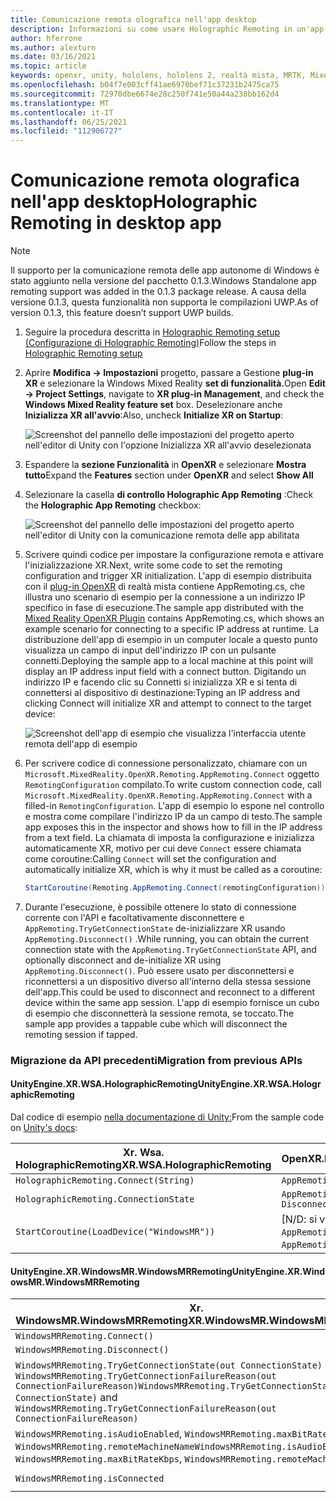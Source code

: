 ```yaml
---
title: Comunicazione remota olografica nell'app desktop
description: Informazioni su come usare Holographic Remoting in un'app desktop con OpenXR.
author: hferrone
ms.author: alexturn
ms.date: 03/16/2021
ms.topic: article
keywords: openxr, unity, hololens, hololens 2, realtà mista, MRTK, Mixed Reality Toolkit, realtà aumentata, realtà virtuale, visori di realtà mista, apprendimento, esercitazione, introduzione, comunicazione remota olografica, desktop
ms.openlocfilehash: b04f7e003cff41ae6970bef71c37231b2475ca75
ms.sourcegitcommit: 72970dbe6674e28c250f741e50a44a238bb162d4
ms.translationtype: MT
ms.contentlocale: it-IT
ms.lasthandoff: 06/25/2021
ms.locfileid: "112906727"
---
```

# <a name="holographic-remoting-in-desktop-app"></a><span data-ttu-id="158df-104">Comunicazione remota olografica nell'app desktop</span><span class="sxs-lookup"><span data-stu-id="158df-104">Holographic Remoting in desktop app</span></span>

> [!NOTE]
> <span data-ttu-id="158df-105">Il supporto per la comunicazione remota delle app autonome di Windows è stato aggiunto nella versione del pacchetto 0.1.3.</span><span class="sxs-lookup"><span data-stu-id="158df-105">Windows Standalone app remoting support was added in the 0.1.3 package release.</span></span>
> <span data-ttu-id="158df-106">A causa della versione 0.1.3, questa funzionalità non supporta le compilazioni UWP.</span><span class="sxs-lookup"><span data-stu-id="158df-106">As of version 0.1.3, this feature doesn’t support UWP builds.</span></span>

1. <span data-ttu-id="158df-107">Seguire la procedura descritta in [Holographic Remoting setup (Configurazione di Holographic Remoting)](unity-play-mode.md#holographic-remoting-setup)</span><span class="sxs-lookup"><span data-stu-id="158df-107">Follow the steps in [Holographic Remoting setup](unity-play-mode.md#holographic-remoting-setup)</span></span>
2. <span data-ttu-id="158df-108">Aprire **Modifica -> Impostazioni** progetto, passare a Gestione **plug-in XR** e selezionare la Windows Mixed Reality **set di funzionalità.**</span><span class="sxs-lookup"><span data-stu-id="158df-108">Open **Edit -> Project Settings**, navigate to **XR plug-in Management**, and check the **Windows Mixed Reality feature set** box.</span></span> <span data-ttu-id="158df-109">Deselezionare anche **Inizializza XR all'avvio**:</span><span class="sxs-lookup"><span data-stu-id="158df-109">Also, uncheck **Initialize XR on Startup**:</span></span>

    ![Screenshot del pannello delle impostazioni del progetto aperto nell'editor di Unity con l'opzione Inizializza XR all'avvio deselezionata](images/openxr-features-img-02-app.png)

3. <span data-ttu-id="158df-111">Espandere la **sezione Funzionalità** in **OpenXR** e selezionare **Mostra tutto**</span><span class="sxs-lookup"><span data-stu-id="158df-111">Expand the **Features** section under **OpenXR** and select **Show All**</span></span>
4. <span data-ttu-id="158df-112">Selezionare la casella **di controllo Holographic App Remoting** :</span><span class="sxs-lookup"><span data-stu-id="158df-112">Check the **Holographic App Remoting** checkbox:</span></span>

    ![Screenshot del pannello delle impostazioni del progetto aperto nell'editor di Unity con la comunicazione remota delle app abilitata](images/openxr-features-img-03-app.png)

5. <span data-ttu-id="158df-114">Scrivere quindi codice per impostare la configurazione remota e attivare l'inizializzazione XR.</span><span class="sxs-lookup"><span data-stu-id="158df-114">Next, write some code to set the remoting configuration and trigger XR initialization.</span></span> <span data-ttu-id="158df-115">L'app di esempio distribuita con il [plug-in OpenXR](./xr-project-setup.md#unity-sample-projects-for-openxr-and-hololens-2) di realtà mista contiene AppRemoting.cs, che illustra uno scenario di esempio per la connessione a un indirizzo IP specifico in fase di esecuzione.</span><span class="sxs-lookup"><span data-stu-id="158df-115">The sample app distributed with the [Mixed Reality OpenXR Plugin](./xr-project-setup.md#unity-sample-projects-for-openxr-and-hololens-2) contains AppRemoting.cs, which shows an example scenario for connecting to a specific IP address at runtime.</span></span> <span data-ttu-id="158df-116">La distribuzione dell'app di esempio in un computer locale a questo punto visualizza un campo di input dell'indirizzo IP con un pulsante connetti.</span><span class="sxs-lookup"><span data-stu-id="158df-116">Deploying the sample app to a local machine at this point will display an IP address input field with a connect button.</span></span> <span data-ttu-id="158df-117">Digitando un indirizzo IP e facendo clic su Connetti si inizializza XR e si tenta di connettersi al dispositivo di destinazione:</span><span class="sxs-lookup"><span data-stu-id="158df-117">Typing an IP address and clicking Connect will initialize XR and attempt to connect to the target device:</span></span>

    ![Screenshot dell'app di esempio che visualizza l'interfaccia utente remota dell'app di esempio](images/openxr-sample-app-remoting.png)

6. <span data-ttu-id="158df-119">Per scrivere codice di connessione personalizzato, chiamare con un `Microsoft.MixedReality.OpenXR.Remoting.AppRemoting.Connect` oggetto `RemotingConfiguration` compilato.</span><span class="sxs-lookup"><span data-stu-id="158df-119">To write custom connection code, call `Microsoft.MixedReality.OpenXR.Remoting.AppRemoting.Connect` with a filled-in `RemotingConfiguration`.</span></span> <span data-ttu-id="158df-120">L'app di esempio lo espone nel controllo e mostra come compilare l'indirizzo IP da un campo di testo.</span><span class="sxs-lookup"><span data-stu-id="158df-120">The sample app exposes this in the inspector and shows how to fill in the IP address from a text field.</span></span> <span data-ttu-id="158df-121">La chiamata di imposta la configurazione e inizializza automaticamente XR, motivo per cui deve `Connect` essere chiamata come coroutine:</span><span class="sxs-lookup"><span data-stu-id="158df-121">Calling `Connect` will set the configuration and automatically initialize XR, which is why it must be called as a coroutine:</span></span>

    ``` cs
    StartCoroutine(Remoting.AppRemoting.Connect(remotingConfiguration));
    ```

7. <span data-ttu-id="158df-122">Durante l'esecuzione, è possibile ottenere lo stato di connessione corrente con l'API e facoltativamente disconnettere e `AppRemoting.TryGetConnectionState` de-inizializzare XR usando `AppRemoting.Disconnect()` .</span><span class="sxs-lookup"><span data-stu-id="158df-122">While running, you can obtain the current connection state with the `AppRemoting.TryGetConnectionState` API, and optionally disconnect and de-initialize XR using `AppRemoting.Disconnect()`.</span></span> <span data-ttu-id="158df-123">Può essere usato per disconnettersi e riconnettersi a un dispositivo diverso all'interno della stessa sessione dell'app.</span><span class="sxs-lookup"><span data-stu-id="158df-123">This could be used to disconnect and reconnect to a different device within the same app session.</span></span> <span data-ttu-id="158df-124">L'app di esempio fornisce un cubo di esempio che disconnetterà la sessione remota, se toccato.</span><span class="sxs-lookup"><span data-stu-id="158df-124">The sample app provides a tappable cube which will disconnect the remoting session if tapped.</span></span>

### <a name="migration-from-previous-apis"></a><span data-ttu-id="158df-125">Migrazione da API precedenti</span><span class="sxs-lookup"><span data-stu-id="158df-125">Migration from previous APIs</span></span>

#### <a name="unityenginexrwsaholographicremoting"></a><span data-ttu-id="158df-126">UnityEngine.XR.WSA.HolographicRemoting</span><span class="sxs-lookup"><span data-stu-id="158df-126">UnityEngine.XR.WSA.HolographicRemoting</span></span>

<span data-ttu-id="158df-127">Dal codice di esempio [nella documentazione di Unity:](https://docs.unity3d.com/2018.4/Documentation/ScriptReference/XR.WSA.HolographicRemoting.html)</span><span class="sxs-lookup"><span data-stu-id="158df-127">From the sample code on [Unity's docs](https://docs.unity3d.com/2018.4/Documentation/ScriptReference/XR.WSA.HolographicRemoting.html):</span></span>

| <span data-ttu-id="158df-128">Xr. Wsa. HolographicRemoting</span><span class="sxs-lookup"><span data-stu-id="158df-128">XR.WSA.HolographicRemoting</span></span> | <span data-ttu-id="158df-129">OpenXR.Remoting.AppRemoting</span><span class="sxs-lookup"><span data-stu-id="158df-129">OpenXR.Remoting.AppRemoting</span></span> |
| ---- | ---- |
| `HolographicRemoting.Connect(String)` | `AppRemoting.Connect(RemotingConfiguration)` |
| `HolographicRemoting.ConnectionState` | `AppRemoting.TryGetConnectionState(out ConnectionState, out DisconnectReason)`|
| `StartCoroutine(LoadDevice("WindowsMR"))`| <span data-ttu-id="158df-130">[N/D: si verifica automaticamente quando si chiama `AppRemoting.Connect` ]</span><span class="sxs-lookup"><span data-stu-id="158df-130">[N/A: Automatically happens when calling `AppRemoting.Connect`]</span></span>  |

#### <a name="unityenginexrwindowsmrwindowsmrremoting"></a><span data-ttu-id="158df-131">UnityEngine.XR.WindowsMR.WindowsMRRemoting</span><span class="sxs-lookup"><span data-stu-id="158df-131">UnityEngine.XR.WindowsMR.WindowsMRRemoting</span></span>

| <span data-ttu-id="158df-132">Xr. WindowsMR.WindowsMRRemoting</span><span class="sxs-lookup"><span data-stu-id="158df-132">XR.WindowsMR.WindowsMRRemoting</span></span> | <span data-ttu-id="158df-133">OpenXR.Remoting.AppRemoting</span><span class="sxs-lookup"><span data-stu-id="158df-133">OpenXR.Remoting.AppRemoting</span></span> |
| ---- | ---- |
| `WindowsMRRemoting.Connect()` | `AppRemoting.Connect(RemotingConfiguration)` |
| `WindowsMRRemoting.Disconnect()` | `AppRemoting.Disconnect()` |
| <span data-ttu-id="158df-134">`WindowsMRRemoting.TryGetConnectionState(out ConnectionState)` e `WindowsMRRemoting.TryGetConnectionFailureReason(out ConnectionFailureReason)`</span><span class="sxs-lookup"><span data-stu-id="158df-134">`WindowsMRRemoting.TryGetConnectionState(out ConnectionState)` and `WindowsMRRemoting.TryGetConnectionFailureReason(out ConnectionFailureReason)`</span></span>| `AppRemoting.TryGetConnectionState(out ConnectionState, out DisconnectReason)`|
| <span data-ttu-id="158df-135">`WindowsMRRemoting.isAudioEnabled`, `WindowsMRRemoting.maxBitRateKbps`, `WindowsMRRemoting.remoteMachineName`</span><span class="sxs-lookup"><span data-stu-id="158df-135">`WindowsMRRemoting.isAudioEnabled`, `WindowsMRRemoting.maxBitRateKbps`, `WindowsMRRemoting.remoteMachineName`</span></span> | <span data-ttu-id="158df-136">Passato a `AppRemoting.Connect` tramite `RemotingConfiguration` lo struct</span><span class="sxs-lookup"><span data-stu-id="158df-136">Passed into `AppRemoting.Connect` via the `RemotingConfiguration` struct</span></span> |
| `WindowsMRRemoting.isConnected` | `AppRemoting.TryGetConnectionState(out ConnectionState state, out _) && state == ConnectionState.Connected`